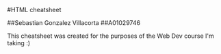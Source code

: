#HTML cheatsheet

##Sebastian Gonzalez Villacorta
##A01029746

This cheatsheet was created for the purposes of the Web Dev course I'm taking :)
